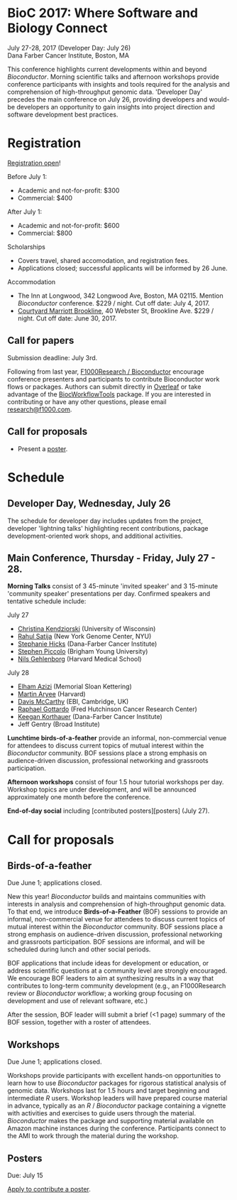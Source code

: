 # BioC 2017: Where Software and Biology Connect

July 27-28, 2017 (Developer Day: July 26)<br />
Dana Farber Cancer Institute, Boston, MA<br />

This conference highlights current developments within and beyond
_Bioconductor_. Morning scientific talks and afternoon workshops
provide conference participants with insights and tools required for
the analysis and comprehension of high-throughput genomic
data. 'Developer Day' precedes the main conference on July 26,
providing developers and would-be developers an opportunity to gain
insights into project direction and software development best
practices. 

# Registration

[Registration open][registration]!

Before July 1:

- Academic and not-for-profit: $300
- Commercial: $400

After July 1:

- Academic and not-for-profit: $600
- Commercial: $800

Scholarships

- Covers travel, shared accomodation, and registration fees.
- Applications closed; successful applicants will be informed by 26 June.

Accommodation

- The Inn at Longwood, 342 Longwood Ave, Boston, MA 02115. Mention
  _Bioconductor_ conference. $229 / night. Cut off date: July 4, 2017.
- [Courtyard Marriott Brookline][], 40 Webster St, Brookline Ave. $229
  / night. Cut off date: June 30, 2017.

[Courtyard Marriott Brookline]: http://www.marriott.com/meeting-event-hotels/group-corporate-travel/groupCorp.mi?resLinkData=Dana%20Farber%20Cancer%20Institute-%20Bioconductor%5EBOSBL%60DFBDFBA%60229.00%60USD%60false%605%607/26/17%607/28/17%606/30/17&app=resvlink&stop_mobi=yes

## Call for papers

Submission deadline: July 3rd. 

Following from last year, [F1000Research / Bioconductor][] encourage
conference presenters and participants to contribute Bioconductor work
flows or packages. Authors can submit directly in [Overleaf][] or take
advantage of the [BiocWorkflowTools][] package.  If you are interested
in contributing or have any other questions, please email
research@f1000.com.

[BiocWorkflowTools]: https://bioconductor.org/packages/BiocWorkflowTools
[Overleaf]: https://www.overleaf.com/latex/templates/f1000research-software-tool-article-template/wcbcqgcryfzk#.WOUcaWe1vcs
[F1000Research / Bioconductor]: https://f1000research.com/channels/bioconductor/about-this-channel

## Call for proposals

- Present a [poster][poster-proposal].

[registration]: https://goo.gl/ZqNs2O
[apply-scholarship]: https://www.surveymonkey.com/r/bioc-scholarship

# Schedule

## Developer Day, Wednesday, July 26

The schedule for developer day includes updates from the project,
developer 'lightning talks' highlighting recent contributions, package
development-oriented work shops, and additional activities.

## Main Conference, Thursday - Friday, July 27 - 28.

**Morning Talks** consist of 3 45-minute 'invited speaker' and 3
15-minute 'community speaker' presentations per day. Confirmed
speakers and tentative schedule include:

July 27

- [Christina Kendziorski][] (University of Wisconsin)
- [Rahul Satija][] (New York Genome Center, NYU)
- [Stephanie Hicks][] (Dana-Farber Cancer Institute)
- [Stephen Piccolo][] (Brigham Young University)
- [Nils Gehlenborg][] (Harvard Medical School)

July 28

- [Elham Azizi][] (Memorial Sloan Kettering)
- [Martin Aryee][] (Harvard)
- [Davis McCarthy][] (EBI, Cambridge, UK)
- [Raphael Gottardo][] (Fred Hutchinson Cancer Research Center)
- [Keegan Korthauer][] (Dana-Farber Cancer Institute)
- Jeff Gentry (Broad Institute)

[Christina Kendziorski]: https://www.biostat.wisc.edu/~kendzior/
[Stephanie Hicks]: http://www.stephaniehicks.com/
[Elli Papaemmanuil]: https://www.mskcc.org/research-areas/labs/elli-papaemmanuil
[Rahul Satija]: http://satijalab.org/
[Jeff Gentry]: https://firecloud.org
[Raphael Gottardo]: https://www.fredhutch.org/en/labs/profiles/gottardo-raphael.html
[Stephen Piccolo]: https://piccolo.byu.edu/
[Elham Azizi]: http://elhamazizi.info/
[Davis McCarthy]: https://www.ebi.ac.uk/about/people/davis-mccarthy
[Martin Aryee]: http://aryee.mgh.harvard.edu/
[Keegan Korthauer]: http://bcb.dfci.harvard.edu/~keegan/
[Nils Gehlenborg]: http://gehlenborg.com/

**Lunchtime birds-of-a-feather** provide an informal, non-commercial
venue for attendees to discuss current topics of mutual interest
within the _Bioconductor_ community. BOF sessions place a strong
emphasis on audience-driven discussion, professional networking and
grassroots participation.

**Afternoon workshops** consist of four 1.5 hour tutorial workshops
per day. Workshop topics are under development, and will be announced
approximately one month before the conference.

**End-of-day social** including [contributed posters][posters] (July 27).

# Call for proposals

## Birds-of-a-feather

Due June 1; applications closed.

New this year! _Bioconductor_ builds and maintains communities with
interests in analysis and comprehension of high-throughput genomic
data. To that end, we introduce **Birds-of-a-Feather** (BOF) sessions
to provide an informal, non-commercial venue for attendees to discuss
current topics of mutual interest within the _Bioconductor_
community. BOF sessions place a strong emphasis on audience-driven
discussion, professional networking and grassroots participation. BOF
sessions are informal, and will be scheduled during lunch and other
social periods.

BOF applications that include ideas for development or education, or
address scientific questions at a community level are strongly
encouraged. We encourage BOF leaders to aim at synthesizing results in
a way that contributes to long-term community development (e.g., an
F1000Research review or _Bioconductor_ workflow; a working group
focusing on development and use of relevant software, etc.)

After the session, BOF leader willl submit a brief (<1 page) summary
of the BOF session, together with a roster of attendees.

## Workshops

Due June 1; applications closed.

Workshops provide participants with excellent hands-on opportunities
to learn how to use _Bioconductor_ packages for rigorous statistical
analysis of genomic data. Workshops last for 1.5 hours and target
beginning and intermediate _R_ users. Workshop leaders will have
prepared course material in advance, typically as an _R_ /
_Bioconductor_ package containing a vignette with activities and
exercises to guide users through the material. _Bioconductor_ makes
the package and supporting material available on Amazon machine
instances during the conference. Participants connect to the AMI to
work through the material during the workshop.

## Posters

Due: July 15

[Apply to contribute a poster][apply-poster].

[workshop-proposal]: #workshops
[poster-proposal]: #posters
[birds-of-a-feather]: #birds-of-a-feather
[apply-workshop]: https://www.surveymonkey.com/r/bioc-workshop
[apply-bof]: https://www.surveymonkey.com/r/bioc-bof
[apply-poster]: https://www.surveymonkey.com/r/X9DNMWW
